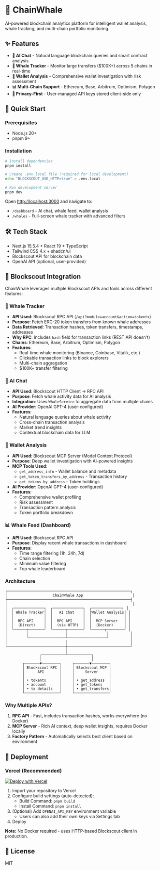 # 🐋 ChainWhale

AI-powered blockchain analytics platform for intelligent wallet analysis, whale tracking, and multi-chain portfolio monitoring.

## ✨ Features

- **💬 AI Chat** - Natural language blockchain queries and smart contract analysis
- **🐋 Whale Tracker** - Monitor large transfers ($100K+) across 5 chains in real-time
- **💼 Wallet Analysis** - Comprehensive wallet investigation with risk assessment
- **📊 Multi-Chain Support** - Ethereum, Base, Arbitrum, Optimism, Polygon
- **🔐 Privacy-First** - User-managed API keys stored client-side only

## 🚀 Quick Start

### Prerequisites

- Node.js 20+
- pnpm 9+

### Installation

```bash
# Install dependencies
pnpm install

# Create .env.local file (required for local development)
echo "BLOCKSCOUT_USE_HTTP=true" > .env.local

# Run development server
pnpm dev
```

Open [http://localhost:3000](http://localhost:3000) and navigate to:
- `/dashboard` - AI chat, whale feed, wallet analysis
- `/whales` - Full-screen whale tracker with advanced filters

## 🛠️ Tech Stack

- Next.js 15.5.4 + React 19 + TypeScript
- Tailwind CSS 4.x + shadcn/ui
- Blockscout API for blockchain data
- OpenAI API (optional, user-provided)

## 🔗 Blockscout Integration

ChainWhale leverages multiple Blockscout APIs and tools across different features:

### **🐋 Whale Tracker**
- **API Used**: Blockscout RPC API (`/api?module=account&action=tokentx`)
- **Purpose**: Fetch ERC-20 token transfers from known whale addresses
- **Data Retrieved**: Transaction hashes, token transfers, timestamps, addresses
- **Why RPC**: Includes `hash` field for transaction links (REST API doesn't)
- **Chains**: Ethereum, Base, Arbitrum, Optimism, Polygon
- **Features**: 
  - Real-time whale monitoring (Binance, Coinbase, Vitalik, etc.)
  - Clickable transaction links to block explorers
  - Multi-chain aggregation
  - $100K+ transfer filtering

### **💬 AI Chat**
- **API Used**: Blockscout HTTP Client → RPC API
- **Purpose**: Fetch whale activity data for AI analysis
- **Integration**: Uses `WhaleService` to aggregate data from multiple chains
- **AI Provider**: OpenAI GPT-4 (user-configured)
- **Features**:
  - Natural language queries about whale activity
  - Cross-chain transaction analysis
  - Market trend insights
  - Contextual blockchain data for LLM

### **💼 Wallet Analysis**
- **API Used**: Blockscout MCP Server (Model Context Protocol)
- **Purpose**: Deep wallet investigation with AI-powered insights
- **MCP Tools Used**:
  - `get_address_info` - Wallet balance and metadata
  - `get_token_transfers_by_address` - Transaction history
  - `get_tokens_by_address` - Token holdings
- **AI Provider**: OpenAI GPT-4 (user-configured)
- **Features**:
  - Comprehensive wallet profiling
  - Risk assessment
  - Transaction pattern analysis
  - Token portfolio breakdown

### **📊 Whale Feed (Dashboard)**
- **API Used**: Blockscout RPC API
- **Purpose**: Display recent whale transactions in dashboard
- **Features**:
  - Time range filtering (1h, 24h, 7d)
  - Chain selection
  - Minimum value filtering
  - Top whale leaderboard

### **Architecture**

```
┌─────────────────────────────────────────────────────────┐
│                     ChainWhale App                       │
├─────────────────────────────────────────────────────────┤
│                                                          │
│  ┌──────────────┐  ┌──────────────┐  ┌──────────────┐ │
│  │ Whale Tracker│  │   AI Chat    │  │Wallet Analysis│ │
│  │              │  │              │  │               │ │
│  │  RPC API     │  │  RPC API     │  │  MCP Server   │ │
│  │  (Direct)    │  │  (via HTTP)  │  │  (Docker)     │ │
│  └──────┬───────┘  └──────┬───────┘  └──────┬────────┘ │
│         │                 │                  │          │
│         └─────────────────┴──────────────────┘          │
│                           │                             │
└───────────────────────────┼─────────────────────────────┘
                            │
                ┌───────────┴───────────┐
                │                       │
        ┌───────▼────────┐     ┌───────▼────────┐
        │ Blockscout RPC │     │ Blockscout MCP │
        │      API       │     │     Server     │
        │                │     │                │
        │ • tokentx      │     │ • get_address  │
        │ • account      │     │ • get_tokens   │
        │ • tx details   │     │ • get_transfers│
        └────────────────┘     └────────────────┘
```

### **Why Multiple APIs?**

1. **RPC API** - Fast, includes transaction hashes, works everywhere (no Docker)
2. **MCP Server** - Rich AI context, deep wallet insights, requires Docker locally
3. **Factory Pattern** - Automatically selects best client based on environment

## 🚢 Deployment

### Vercel (Recommended)

[![Deploy with Vercel](https://vercel.com/button)](https://vercel.com/new/clone?repository-url=https://github.com/ChainsQueen/chainwhale)

1. Import your repository to Vercel
2. Configure build settings (auto-detected):
   - Build Command: `pnpm build`
   - Install Command: `pnpm install`
3. (Optional) Add `OPENAI_API_KEY` environment variable
   - Users can also add their own keys via Settings tab
4. Deploy

**Note:** No Docker required - uses HTTP-based Blockscout client in production.

## 📄 License

MIT
